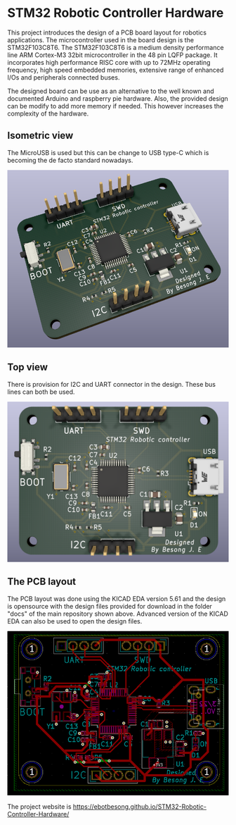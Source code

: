 # STM32 Robotic Controller Hardware
This project introduces the design of a PCB board layout for robotics applications. The microcontroller used in the board design is the STM32F103C8T6. The STM32F103C8T6 is a medium density performance line ARM Cortex-M3 32bit microcontroller in the 48 pin LQFP package. It incorporates high performance RISC core with up to 72MHz operating frequency, high speed embedded memories, extensive range of enhanced I/Os and peripherals connected buses.

The designed board can be use as an alternative to the well known and documented Arduino and raspberry pie hardware. Also, the provided design can be modify to add more memory if needed. This however increases the complexity of the hardware.

## Isometric view
The MicroUSB is used but this can be change to USB type-C which is becoming the de facto standard nowadays.

<img src='docs/posterdiagonal.PNG' width='600'>


 ## Top view
 There is provision for I2C and UART connector in the design. These bus lines can both be used.

 <img src='docs/posterimage.PNG' width='600'>

## The PCB layout
The PCB layout was done using the KICAD EDA version 5.61 and the design is opensource with the design files provided for download in the folder "docs" of the main repository shown above. Advanced version of the KICAD EDA can also be used to open the design files.

<img src='docs/pcb layout.PNG' width='600'>

The project website is  https://ebotbesong.github.io/STM32-Robotic-Controller-Hardware/
